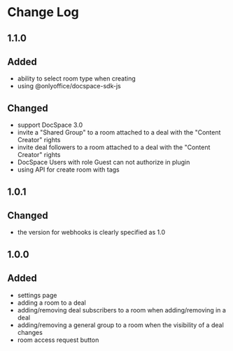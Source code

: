 # Change Log

## 1.1.0
## Added
- ability to select room type when creating
- using @onlyoffice/docspace-sdk-js

## Changed
- support DocSpace 3.0
- invite a "Shared Group" to a room attached to a deal with the "Content Creator" rights
- invite deal followers to a room attached to a deal with the "Content Creator" rights
- DocSpace Users with role Guest can not authorize in plugin
- using API for create room with tags

## 1.0.1
## Changed
- the version for webhooks is clearly specified as 1.0

## 1.0.0
## Added
- settings page
- adding a room to a deal
- adding/removing deal subscribers to a room when adding/removing in a deal
- adding/removing a general group to a room when the visibility of a deal changes
- room access request button
